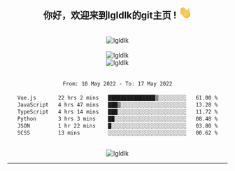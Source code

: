 <div align="center">
<h2> 你好，欢迎来到lgldlk的git主页 ! <img src="https://github.com/lgldlk/lgldlk/blob/main/gifs/Hi.gif" width="30px"></h2>
</div>

<div align="center">
 </br>
 <img src="http://aiitapp.cn:8091/?color=rgba(37,144,118,1)&shadowColor=rgba(12,16,20,1)&fontSize=120&&shadowOffsetX=9&shadowOffsetY=11" height="26px" alt="lgldlk" />
 </br>

   </br>
 <img src="https://github-readme-stats.vercel.app/api?username=lgldlk&show_icons=true&theme=gotham&locale=cn" alt="lgldlk" />
 

</br>

<img  src="http://github-readme-stats.vercel.app/api/top-langs/?username=lgldlk&show_icons=true&theme=gotham&locale=cn&layout=compact" alt="lgldlk"/>  
</br>
</br>

<!--START_SECTION:waka-->

```text
From: 10 May 2022 - To: 17 May 2022

Vue.js       22 hrs 2 mins   ███████████████▒░░░░░░░░░   61.00 %
JavaScript   4 hrs 47 mins   ███▒░░░░░░░░░░░░░░░░░░░░░   13.28 %
TypeScript   4 hrs 14 mins   ███░░░░░░░░░░░░░░░░░░░░░░   11.72 %
Python       3 hrs 3 mins    ██░░░░░░░░░░░░░░░░░░░░░░░   08.48 %
JSON         1 hr 22 mins    █░░░░░░░░░░░░░░░░░░░░░░░░   03.80 %
SCSS         13 mins         ░░░░░░░░░░░░░░░░░░░░░░░░░   00.62 %
```

<!--END_SECTION:waka-->

 </br>
  <img src="https://visitor-badge.glitch.me/badge?page_id=lgldlk" alt="lgldlk" />

---

 

